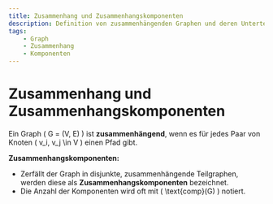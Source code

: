 ```yaml
---
title: Zusammenhang und Zusammenhangskomponenten
description: Definition von zusammenhängenden Graphen und deren Unterteilung in Zusammenhangskomponenten.
tags:
    - Graph
    - Zusammenhang
    - Komponenten
---
```


# Zusammenhang und Zusammenhangskomponenten

Ein Graph \( G = (V, E) \) ist **zusammenhängend**, wenn es für jedes Paar von Knoten \( v_i, v_j \in V \) einen Pfad gibt.

**Zusammenhangskomponenten:**  
- Zerfällt der Graph in disjunkte, zusammenhängende Teilgraphen, werden diese als **Zusammenhangskomponenten** bezeichnet.
- Die Anzahl der Komponenten wird oft mit \( \text{comp}(G) \) notiert.
